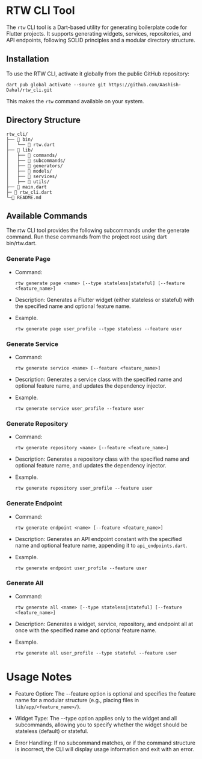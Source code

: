 # RTW CLI Tool

The `rtw` CLI tool is a Dart-based utility for generating boilerplate code for Flutter projects. It supports generating widgets, services, repositories, and API endpoints, following SOLID principles and a modular directory structure.

## Installation

To use the RTW CLI, activate it globally from the public GitHub repository:

```
dart pub global activate --source git https://github.com/Aashish-Dahal/rtw_cli.git
```

This makes the `rtw` command available on your system.

## Directory Structure

```
rtw_cli/
├── 📁 bin/
│   └── 📄 rtw.dart
├── 📁 lib/
│   ├── 📁 commands/
│   ├── 📁 subcommands/
│   ├── 📁 generators/
│   ├── 📁 models/
│   ├── 📁 services/
│   ├── 📁 utils/
├── 📄 main.dart
├─ 📄 rtw_cli.dart
└─📄 README.md
```

## Available Commands

The rtw CLI tool provides the following subcommands under the generate command. Run these commands from the project root using dart bin/rtw.dart.

### Generate Page

- Command:

  ```
  rtw generate page <name> [--type stateless|stateful] [--feature <feature_name>]
  ```

- Description: Generates a Flutter widget (either stateless or stateful) with the specified name and optional feature name.
- Example.
  ```
  rtw generate page user_profile --type stateless --feature user
  ```

### Generate Service

- Command:

  ```
  rtw generate service <name> [--feature <feature_name>]
  ```

- Description: Generates a service class with the specified name and optional feature name, and updates the dependency injector.
- Example.
  ```
  rtw generate service user_profile --feature user
  ```

### Generate Repository

- Command:

  ```
  rtw generate repository <name> [--feature <feature_name>]
  ```

- Description: Generates a repository class with the specified name and optional feature name, and updates the dependency injector.
- Example.
  ```
  rtw generate repository user_profile --feature user
  ```

### Generate Endpoint

- Command:

  ```
  rtw generate endpoint <name> [--feature <feature_name>]
  ```

- Description: Generates an API endpoint constant with the specified name and optional feature name, appending it to `api_endpoints.dart`.
- Example.
  ```
  rtw generate endpoint user_profile --feature user
  ```

### Generate All

- Command:

  ```
  rtw generate all <name> [--type stateless|stateful] [--feature <feature_name>]
  ```

- Description: Generates a widget, service, repository, and endpoint all at once with the specified name and optional feature name.
- Example.
  ```
  rtw generate all user_profile --type stateful --feature user
  ```

# Usage Notes

- Feature Option: The --feature option is optional and specifies the feature name for a modular structure (e.g., placing files in `lib/app/<feature_name>/`).

- Widget Type: The --type option applies only to the widget and all subcommands, allowing you to specify whether the widget should be stateless (default) or stateful.

- Error Handling: If no subcommand matches, or if the command structure is incorrect, the CLI will display usage information and exit with an error.

